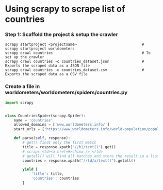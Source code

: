 # Using scrapy to scrape list of countries


### Step 1: Scaffold the project & setup the crawler
```
scrapy startproject <projectname>                              # scrapy startproject worldometers
scrapy crawl countries                                         # To set up the crawler
scrapy crawl countries -o countries_dataset.json               # Exports the scraped data as a JSON file
scrapy crawl countries -o countries_dataset.csv                # Exports the scraped data as a CSV file
```


### Create a file in worldometers/worldometers/spiders/countries.py

```python
import scrapy


class CountriesSpider(scrapy.Spider):
    name = 'countries'
    allowed_domains = ['www.worldometers.info/']
    start_urls = ['https://www.worldometers.info/world-population/population-by-country/']

    def parse(self, response):
        # get() finds only the first match
        title = response.xpath("//h1/text()").get()
        # scraps <td><a href=#>china /> </td> 
        # getall() will find all matches and store the result in a list
        countries = response.xpath("//td/a/text()").getall()

        yield {
            'title': title,
            'countries': countries
        }
```